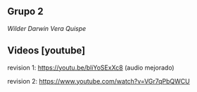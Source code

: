 ## Grupo 2
*Wilder Darwin Vera Quispe* 

## Videos [youtube]
revision 1: https://youtu.be/bliYoSExXc8 (audio mejorado)

revision 2: https://www.youtube.com/watch?v=VGr7qPbQWCU 

